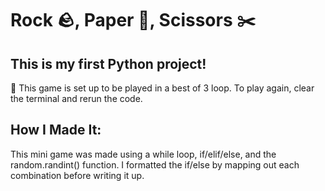 # Rock 🪨, Paper 📄, Scissors ✂️

## This is my first Python project!
🔁 This game is set up to be played in a best of 3 loop. To play again, clear the terminal and rerun the code.

## How I Made It:
This mini game was made using a while loop, if/elif/else, and the random.randint() function.  I formatted the if/else by mapping out each combination before writing it up.
